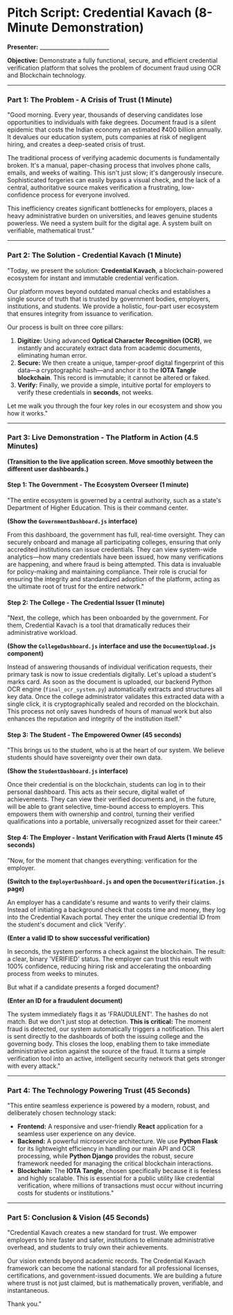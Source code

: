 # Pitch Script: Credential Kavach (8-Minute Demonstration)

**Presenter:** _________________________

**Objective:** Demonstrate a fully functional, secure, and efficient credential verification platform that solves the problem of document fraud using OCR and Blockchain technology.

---

### **Part 1: The Problem - A Crisis of Trust (1 Minute)**

"Good morning. Every year, thousands of deserving candidates lose opportunities to individuals with fake degrees. Document fraud is a silent epidemic that costs the Indian economy an estimated ₹400 billion annually. It devalues our education system, puts companies at risk of negligent hiring, and creates a deep-seated crisis of trust.

The traditional process of verifying academic documents is fundamentally broken. It's a manual, paper-chasing process that involves phone calls, emails, and weeks of waiting. This isn't just slow; it's dangerously insecure. Sophisticated forgeries can easily bypass a visual check, and the lack of a central, authoritative source makes verification a frustrating, low-confidence process for everyone involved.

This inefficiency creates significant bottlenecks for employers, places a heavy administrative burden on universities, and leaves genuine students powerless. We need a system built for the digital age. A system built on verifiable, mathematical trust."

---

### **Part 2: The Solution - Credential Kavach (1 Minute)**

"Today, we present the solution: **Credential Kavach**, a blockchain-powered ecosystem for instant and immutable credential verification.

Our platform moves beyond outdated manual checks and establishes a single source of truth that is trusted by government bodies, employers, institutions, and students. We provide a holistic, four-part user ecosystem that ensures integrity from issuance to verification.

Our process is built on three core pillars:
1.  **Digitize:** Using advanced **Optical Character Recognition (OCR)**, we instantly and accurately extract data from academic documents, eliminating human error.
2.  **Secure:** We then create a unique, tamper-proof digital fingerprint of this data—a cryptographic hash—and anchor it to the **IOTA Tangle blockchain**. This record is immutable; it cannot be altered or faked.
3.  **Verify:** Finally, we provide a simple, intuitive portal for employers to verify these credentials in **seconds**, not weeks.

Let me walk you through the four key roles in our ecosystem and show you how it works."

---

### **Part 3: Live Demonstration - The Platform in Action (4.5 Minutes)**

**(Transition to the live application screen. Move smoothly between the different user dashboards.)**

#### **Step 1: The Government - The Ecosystem Overseer (1 minute)**

"The entire ecosystem is governed by a central authority, such as a state's Department of Higher Education. This is their command center.

**(Show the `GovernmentDashboard.js` interface)**

From this dashboard, the government has full, real-time oversight. They can securely onboard and manage all participating colleges, ensuring that only accredited institutions can issue credentials. They can view system-wide analytics—how many credentials have been issued, how many verifications are happening, and where fraud is being attempted. This data is invaluable for policy-making and maintaining compliance. Their role is crucial for ensuring the integrity and standardized adoption of the platform, acting as the ultimate root of trust for the entire network."

#### **Step 2: The College - The Credential Issuer (1 minute)**

"Next, the college, which has been onboarded by the government. For them, Credential Kavach is a tool that dramatically reduces their administrative workload.

**(Show the `CollegeDashboard.js` interface and use the `DocumentUpload.js` component)**

Instead of answering thousands of individual verification requests, their primary task is now to issue credentials digitally. Let's upload a student's marks card. As soon as the document is uploaded, our backend Python OCR engine (`final_ocr_system.py`) automatically extracts and structures all key data. Once the college administrator validates this extracted data with a single click, it is cryptographically sealed and recorded on the blockchain. This process not only saves hundreds of hours of manual work but also enhances the reputation and integrity of the institution itself."

#### **Step 3: The Student - The Empowered Owner (45 seconds)**

"This brings us to the student, who is at the heart of our system. We believe students should have sovereignty over their own data.

**(Show the `StudentDashboard.js` interface)**

Once their credential is on the blockchain, students can log in to their personal dashboard. This acts as their secure, digital wallet of achievements. They can view their verified documents and, in the future, will be able to grant selective, time-bound access to employers. This empowers them with ownership and control, turning their verified qualifications into a portable, universally recognized asset for their career."

#### **Step 4: The Employer - Instant Verification with Fraud Alerts (1 minute 45 seconds)**

"Now, for the moment that changes everything: verification for the employer.

**(Switch to the `EmployerDashboard.js` and open the `DocumentVerification.js` page)**

An employer has a candidate's resume and wants to verify their claims. Instead of initiating a background check that costs time and money, they log into the Credential Kavach portal. They enter the unique credential ID from the student's document and click 'Verify'.

**(Enter a valid ID to show successful verification)**

In seconds, the system performs a check against the blockchain. The result: a clear, binary 'VERIFIED' status. The employer can trust this result with 100% confidence, reducing hiring risk and accelerating the onboarding process from weeks to minutes.

But what if a candidate presents a forged document?

**(Enter an ID for a fraudulent document)**

The system immediately flags it as 'FRAUDULENT'. The hashes do not match. But we don't just stop at detection. **This is critical:** The moment fraud is detected, our system automatically triggers a notification. This alert is sent directly to the dashboards of both the issuing college and the governing body. This closes the loop, enabling them to take immediate administrative action against the source of the fraud. It turns a simple verification tool into an active, intelligent security network that gets stronger with every attack."

---

### **Part 4: The Technology Powering Trust (45 Seconds)**

"This entire seamless experience is powered by a modern, robust, and deliberately chosen technology stack:
*   **Frontend:** A responsive and user-friendly **React** application for a seamless user experience on any device.
*   **Backend:** A powerful microservice architecture. We use **Python Flask** for its lightweight efficiency in handling our main API and OCR processing, while **Python Django** provides the robust, secure framework needed for managing the critical blockchain interactions.
*   **Blockchain:** The **IOTA Tangle**, chosen specifically because it is feeless and highly scalable. This is essential for a public utility like credential verification, where millions of transactions must occur without incurring costs for students or institutions."

---

### **Part 5: Conclusion & Vision (45 Seconds)**

"Credential Kavach creates a new standard for trust. We empower employers to hire faster and safer, institutions to eliminate administrative overhead, and students to truly own their achievements.

Our vision extends beyond academic records. The Credential Kavach framework can become the national standard for all professional licenses, certifications, and government-issued documents. We are building a future where trust is not just claimed, but is mathematically proven, verifiable, and instantaneous.

Thank you."